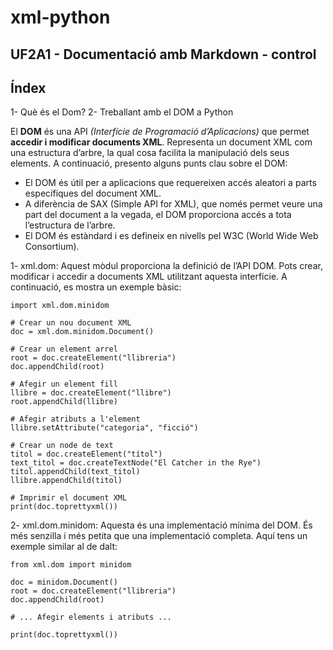 # xml-python
## UF2A1 - Documentació amb Markdown - control

## Índex
1- Què és el Dom?
2- Treballant amb el DOM a Python


<a name="Què és el Dom?"></a>
El **DOM** és una API *(Interfície de Programació d’Aplicacions)* que permet **accedir i modificar documents XML**. Representa un document XML com una estructura d’arbre, la qual cosa facilita la manipulació dels seus elements. A continuació, presento alguns punts clau sobre el DOM:

- El DOM és útil per a aplicacions que requereixen accés aleatori a parts específiques del document XML.
- A diferència de SAX (Simple API for XML), que només permet veure una part del document a la vegada, el DOM proporciona accés a tota l’estructura de l’arbre.
- El DOM és estàndard i es defineix en nivells pel W3C (World Wide Web Consortium).

  
<a name="Treballant amb el DOM a Python"></a>

1- xml.dom: Aquest mòdul proporciona la definició de l’API DOM. Pots crear, modificar i accedir a documents XML utilitzant aquesta interfície. A continuació, es mostra un exemple bàsic:

```
import xml.dom.minidom

# Crear un nou document XML
doc = xml.dom.minidom.Document()

# Crear un element arrel
root = doc.createElement("llibreria")
doc.appendChild(root)

# Afegir un element fill
llibre = doc.createElement("llibre")
root.appendChild(llibre)

# Afegir atributs a l'element
llibre.setAttribute("categoria", "ficció")

# Crear un node de text
titol = doc.createElement("títol")
text_titol = doc.createTextNode("El Catcher in the Rye")
titol.appendChild(text_titol)
llibre.appendChild(titol)

# Imprimir el document XML
print(doc.toprettyxml())

```

2- xml.dom.minidom: Aquesta és una implementació mínima del DOM. És més senzilla i més petita que una implementació completa. Aquí tens un exemple similar al de dalt:

```
from xml.dom import minidom

doc = minidom.Document()
root = doc.createElement("llibreria")
doc.appendChild(root)

# ... Afegir elements i atributs ...

print(doc.toprettyxml())
